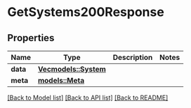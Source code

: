 # GetSystems200Response

## Properties

Name | Type | Description | Notes
------------ | ------------- | ------------- | -------------
**data** | [**Vec<models::System>**](System.md) |  | 
**meta** | [**models::Meta**](Meta.md) |  | 

[[Back to Model list]](../README.md#documentation-for-models) [[Back to API list]](../README.md#documentation-for-api-endpoints) [[Back to README]](../README.md)


